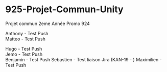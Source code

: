 # 925-Projet-Commun-Unity

Projet commun 2eme Année Promo 924

Anthony - Test Push  
Matteo - Test Push  

Hugo - Test Push    
Jemo - Test Push    
Benjamin - Test Push
Sebastien - Test liaison Jira (KAN-19 - ) 
Maximilien - Test Push  

